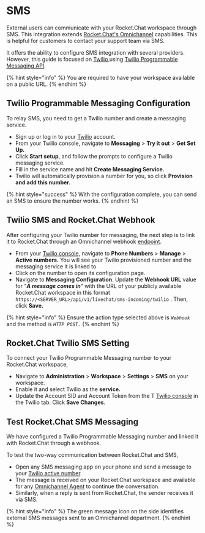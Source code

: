 # SMS

External users can communicate with your Rocket.Chat workspace through SMS. This integration extends [Rocket.Chat's Omnichannel](../../../../use-rocket.chat/omnichannel/) capabilities. This is helpful for customers to contact your support team via SMS.

It offers the ability to configure SMS integration with several providers. However, this guide is focused on [Twilio ](https://www.twilio.com/)using [Twilio Programmable Messaging API](https://www.twilio.com/messaging).&#x20;

{% hint style="info" %}
You are required to have your workspace available on a public URL.
{% endhint %}

## Twilio Programmable Messaging Configuration

To relay SMS, you need to get a Twilio number and create a messaging service.

* Sign up or log in to your [Twilio](https://www.twilio.com/) account.
* From your Twilio console, navigate to **Messaging** > **Try it out** > **Get Set Up.**&#x20;
* Click **Start setup**, and follow the prompts to configure a Twilio messaging service.
* Fill in the service name and hit **Create Messaging Service.**
* Twilio will automatically provision a number for you, so click  **Provision and add this number.**

{% hint style="success" %}
With the configuration complete, you can send an SMS to ensure the number works.
{% endhint %}

## Twilio SMS and Rocket.Chat Webhook

After configuring your Twilio number for messaging, the next step is to link it to Rocket.Chat through an Omnichannel webhook [endpoint](https://developer.rocket.chat/reference/api/rest-api/endpoints/omnichannel/omnichannel-endpoints/sms-incoming-twilio).

* From your [Twilio console](https://console.twilio.com/), navigate to **Phone Numbers** > **Manage** > **Active numbers.** You will see your Twilio provisioned number and the messaging service it is linked to
* Click on the number to open its configuration page.
* Navigate to **Messaging Configuration**. Update the **Webhook URL** value for "_**A message comes in**_" with the URL of your publicly available Rocket.Chat workspace in this format `https://<SERVER_URL>/api/v1/livechat/sms-incoming/twilio` . Then, click **Save.**

{% hint style="info" %}
Ensure the action type selected above is _`Webhook`_ and the method is _`HTTP POST.`_
{% endhint %}

## Rocket.Chat Twilio SMS Setting

To connect your Twilio Programmable Messaging number to your Rocket.Chat workspace,

* Navigate to **Administration** > **Workspace** > **Settings** > **SMS** on your workspace.
* Enable it and select Twilio as the **service.**
* Update the Account SID and Account Token from the T [Twilio console](https://console.twilio.com/) in the Twilio tab. Click **Save Changes**.

## Test Rocket.Chat SMS Messaging

We have configured a Twilio Programmable Messaging number and linked it with Rocket.Chat through a webhook.&#x20;

To test the two-way communication between Rocket.Chat and SMS,

* Open any SMS messaging app on your phone and send a message to your [Twilio active number](https://console.twilio.com/us1/develop/phone-numbers).
* The message is received on your Rocket.Chat workspace and available for any [Omnichannel Agent](../../../../use-rocket.chat/omnichannel/agents.md) to continue the conversation.
* Similarly, when a reply is sent from Rocket.Chat, the sender receives it via SMS.

{% hint style="info" %}
The green message icon on the side identifies external SMS messages sent to an Omnichannel department.
{% endhint %}
